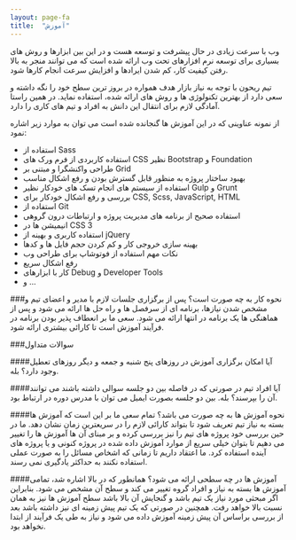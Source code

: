```yaml
---
layout: page-fa
title:  "آموزش"
---
```

وب با سرعت زیادی در حال پیشرفت و توسعه هست و در این بین ابزارها و روش های بسیاری برای توسعه نرم افزارهای تحت وب ارائه شده است که می توانند منجر به بالا رفتن کیفیت کار، کم شدن ایرادها و افزایش سرعت انجام کارها شود.

تیم ریحون با توجه به نیاز بازار هدف همواره در بروز ترین سطح خود را نگه داشته و سعی دارد از بهترین تکنولوژی ها و روش های ارائه شده، استفاده نماید. در همین راستا آمادگی لازم برای انتقال این دانش به افراد و تیم های کاری را دارد.

از نمونه عناوینی که در این آموزش ها گنجانده شده است می توان به موارد زیر اشاره نمود:

- استفاده از Sass 
- استفاده کاربردی از فرم ورک های CSS نظیر Bootstrap و Foundation
- طراحی واکنشگرا و مبتنی بر Grid
- بهبود ساختار پروژه به منظور قابل گسترش بودن و رفع اشکال مناسب
- استفاده از سیستم های انجام تسک های خودکار نظیر Gulp و Grunt
- بررسی و رفع اشکال خودکار برای CSS, Scss, JavaScript, HTML
- استفاده از Git
- استفاده صحیح از برنامه های مدیریت پروژه و ارتباطات درون گروهی
- انیمیشن ها در CSS 3
- استفاده کاربری و بهینه از jQuery
- بهینه سازی خروجی کار و کم کردن حجم فایل ها و کدها
- نکات مهم استفاده از فوتوشاپ برای طراحی وب
- رفع اشکال سریع
- کار با ابزارهای Debug و Developer Tools
- و ...

###نحوه کار به چه صورت است؟
پس از برگزاری جلسات لازم با مدیر و اعضای تیم و مشخص شدن نیازها، برنامه ای از سرفصل ها و راه حل ها ارائه می شود و پس از هماهنگی ها یک برنامه در انتها ارائه می شود. سعی ما بر انعطاف پذیر بودن برنامه در فرآیند آموزش است تا کارائی بیشتری ارائه شود.

###سوالات متداول

####آیا امکان برگزاری آموزش در روزهای پنج شنبه و جمعه و دیگر روزهای تعطیل وجود دارد؟
بله.

####آیا افراد تیم در صورتی که در فاصله بین دو جلسه سوالی داشته باشند می توانند آن را بپرسند؟
بله. بین دو جلسه بصورت ایمیل می توان با مدرس دوره در ارتباط بود.

####نحوه آموزش ها به چه صورت می باشد؟
تمام سعی ما بر این است که آموزش ها بسته به نیاز تیم تعریف شود تا بتواند کارائی لازم را در سریعترین زمان نشان دهد. ما در حین بررسی خود پروژه های تیم را نیز بررسی کرده و بر مبنای آن ها آموزش ها را تغییر می دهیم تا بتوان خیلی سریع از موارد آموزش داده شده در پروژه کنونی و یا پروژه های آینده استفاده کرد. ما اعتقاد داریم تا زمانی که اشخاص مسائل را به صورت عملی استفاده نکنند به حداکثر یادگیری نمی رسند.

####آموزش ها در چه سطحی ارائه می شود؟
همانطور که در بالا اشاره شد، تمامی آموزش ها بسته به نیاز و افراد گروه تغییر می کند و سطح آن مشخص می شود. بنابراین اگر مبحثی مورد نیاز یک تیم باشد و گنجایش آن بالا باشد سطح آموزش ها نیز به همان نسبت بالا خواهد رفت. همچنین در صورتی که یک تیم پیش زمینه ای نیز داشته باشد بعد از بررسی براساس آن پیش زمینه آموزش داده می شود و نیاز به طی یک فرآیند از ابتدا نخواهد بود.